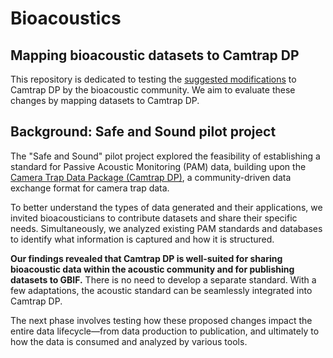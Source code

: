 # Bioacoustics

## Mapping bioacoustic datasets to Camtrap DP

This repository is dedicated to testing the [suggested modifications](https://docs.google.com/document/d/1bPODHowsJtEkI8z8GQJKoywU9EWALt_d2ldMNvqA0hM/edit?tab=t.0#heading=h.f8q281dn4opv) to Camtrap DP by the bioacoustic community. We aim to evaluate these changes by mapping datasets to Camtrap DP.

## Background: Safe and Sound pilot project

The "Safe and Sound" pilot project explored the feasibility of establishing a standard for Passive Acoustic Monitoring (PAM) data, building upon the [Camera Trap Data Package (Camtrap DP)](https://camtrap-dp.tdwg.org/), a community-driven data exchange format for camera trap data.

To better understand the types of data generated and their applications, we invited bioacousticians to contribute datasets and share their specific needs. Simultaneously, we analyzed existing PAM standards and databases to identify what information is captured and how it is structured.

**Our findings revealed that Camtrap DP is well-suited for sharing bioacoustic data within the acoustic community and for publishing datasets to GBIF.** There is no need to develop a separate standard. With a few adaptations, the acoustic standard can be seamlessly integrated into Camtrap DP.

The next phase involves testing how these proposed changes impact the entire data lifecycle—from data production to publication, and ultimately to how the data is consumed and analyzed by various tools.
